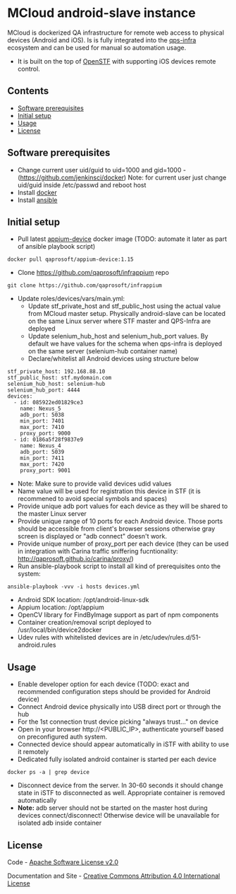 MCloud android-slave instance
==================

MCloud is dockerized QA infrastructure for remote web access to physical devices (Android and iOS). Is is fully integrated into the [qps-infra](http://www.qps-infra.io) ecosystem and can be used for manual so automation usage.

* It is built on the top of [OpenSTF](https://github.com/openstf) with supporting iOS devices remote control.

## Contents
* [Software prerequisites](#software-prerequisites)
* [Initial setup](#initial-setup)
* [Usage](#usage)
* [License](#license)

## Software prerequisites
* Change current user uid/guid to uid=1000 and gid=1000 - (https://github.com/jenkinsci/docker)
  Note: for current user just change uid/guid inside /etc/passwd and reboot host
* Install [docker](http://www.techrepublic.com/article/how-to-install-docker-on-ubuntu-16-04/)
* Install [ansible](https://www.techrepublic.com/article/how-to-install-ansible-on-ubuntu-server-16-04/)

## Initial setup
* Pull latest [appium-device](https://cloud.docker.com/u/qaprosoft/repository/docker/qaprosoft/appium-device/tags) docker image (TODO: automate it later as part of ansible playbook script)
```
docker pull qaprosoft/appium-device:1.15
```
* Clone https://github.com/qaprosoft/infrappium repo
```
git clone https://github.com/qaprosoft/infrappium
```
* Update roles/devices/vars/main.yml:
  * Update stf_private_host and stf_public_host using the actual value from MCloud master setup. Physically android-slave can be located on the same Linux server where STF master and QPS-Infra are deployed
  * Update selenium_hub_host and selenium_hub_port values. By default we have values for the schema when qps-infra is deployed on the same server (selenium-hub container name)
  * Declare/whitelist all Android devices using structure below
```
stf_private_host: 192.168.88.10
stf_public_host: stf.mydomain.com
selenium_hub_host: selenium-hub
selenium_hub_port: 4444
devices:
  - id: 085922ed01829ce3
    name: Nexus_5
    adb_port: 5038
    min_port: 7401
    max_port: 7410
    proxy_port: 9000
  - id: 0186a5f28f9837e9
    name: Nexus_4
    adb_port: 5039
    min_port: 7411
    max_port: 7420
    proxy_port: 9001
```
   * Note: Make sure to provide valid devices udid values
   * Name value will be used for registration this device in STF (it is recommened to avoid special symbols and spaces)
   * Provide unique adb port values for each device as they will be shared to the master Linux server
   * Provide unique range of 10 ports for each Android device. Those ports should be accessible from client's browser sessions otherwise gray screen is displayed or "adb connect" doesn't work.
   * Provide unique number of proxy_port per each device (they can be used in integration with Carina traffic sniffering fucntionality: http://qaprosoft.github.io/carina/proxy/)
 * Run ansible-playbook script to install all kind of prerequisites onto the system:
```
ansible-playbook -vvv -i hosts devices.yml
```
   * Android SDK location: /opt/android-linux-sdk
   * Appium location: /opt/appium
   * OpenCV library for FindByImage support as part of npm components
   * Container creation/removal script deployed to /usr/local/bin/device2docker
   * Udev rules with whitelisted devices are in /etc/udev/rules.d/51-android.rules
   
## Usage
* Enable developer option for each device (TODO: exact and recommended configuration steps should be provided for Android device)
* Connect Android device physically into USB direct port or through the hub
* For the 1st connection trust device picking "always trust..." on device
* Open in your browser http://<PUBLIC_IP>, authenticate yourself based on preconfigured auth system.
* Connected device should appear automatically in iSTF with ability to use it remotely
* Dedicated fully isolated android container is started per each device
```
docker ps -a | grep device
```
* Disconnect device from the server. In 30-60 seconds it should change state in iSTF to disconnected as well. Appropriate container is removed automatically
* <B>Note:</B> adb server should not be started on the master host during devices connect/disconnect! Otherwise device will be unavailable for isolated adb inside container

## License
Code - [Apache Software License v2.0](http://www.apache.org/licenses/LICENSE-2.0)

Documentation and Site - [Creative Commons Attribution 4.0 International License](http://creativecommons.org/licenses/by/4.0/deed.en_US)
